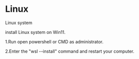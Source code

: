 # Linux
Linux system

install Linux system on Win11.


1.Run open powershell or CMD as administrator.


2.Enter the "wsl --install" command and restart your computer.
